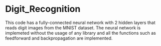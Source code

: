 # Digit_Recognition

This code has a fully-connected neural network with 2 hidden layers that reads digit images from the MNIST dataset.
The neural network is implemeted without the usage of any library and all the functions such as feedforward and backpropagation are implemented.
